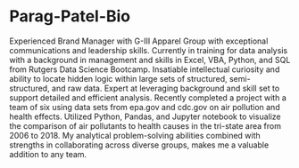 # Parag-Patel-Bio
Experienced Brand Manager with G-III Apparel Group with exceptional communications and leadership skills. Currently in training for data analysis with a background in management and skills in Excel, VBA, Python, and SQL from Rutgers Data Science Bootcamp. Insatiable intellectual curiosity and ability to locate hidden logic within large sets of structured, semi-structured, and raw data. Expert at leveraging background and skill set to support detailed and efficient analysis. Recently completed a project with a team of six using data sets from epa.gov and cdc.gov on air pollution and health effects. Utilized Python, Pandas, and Jupyter notebook to visualize the comparison of air pollutants to health causes in the tri-state area from 2006 to 2018. My analytical problem-solving abilities combined with strengths in collaborating across diverse groups, makes me a valuable addition to any team.
